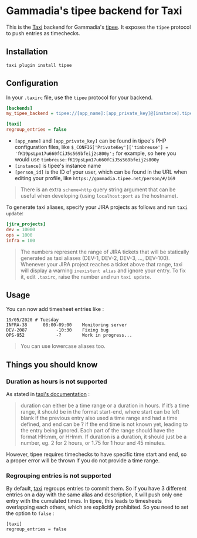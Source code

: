 Gammadia's tipee backend for Taxi
=================================

This is the [Taxi](https://github.com/sephii/taxi) backend for Gammadia's [tipee](https://tipee.ch). It
exposes the `tipee` protocol to push entries as timechecks.

Installation
------------

```shell
taxi plugin install tipee
```

Configuration
-------------

In your `.taxirc` file, use the `tipee` protocol for your backend.

```ini
[backends]
my_tipee_backend = tipee://[app_name]:[app_private_key]@[instance].tipee.net/api/?person=[person_id]

[taxi]
regroup_entries = false
```

* `[app_name]` and `[app_private_key]` can be found in tipee's PHP configuration files, like
`$_CONFIG['PrivateKey']['timbreuse'] = 'fK19psLpm17u660fCiJ5s569bfeij2s800y';` for example, so here you would use 
`timbreuse:fK19psLpm17u660fCiJ5s569bfeij2s800y`
* `[instance]` is tipee's instance name
* `[person_id]` is the ID of your
user, which can be found in the URL when editing your profile, like `https://gammadia.tipee.net/person/#/169`

> There is an extra `scheme=http` query string argument that can be useful when developing (using `localhost:port` as the hostname).

To generate taxi aliases, specify your JIRA projects as follows and run `taxi update`:

```ini
[jira_projects]
dev = 10000
ops = 1000
infra = 100
```

> The numbers represent the range of JIRA tickets that will be statically generated as taxi aliases (DEV-1, DEV-2, DEV-3, ..., DEV-100). Whenever your JIRA project reaches a ticket above that range, taxi will display a warning `inexistent alias` and ignore your entry. To fix it, edit `.taxirc`, raise the number and run `taxi update`.

Usage
-----

You can now add timesheet entries like :

```
19/05/2020 # Tuesday
INFRA-38      08:00-09:00    Monitoring server
DEV-2087           -10:30    Fixing bug
OPS-952            -?        Work in progress...
```

> You can use lowercase aliases too.

Things you should know
----------------------

### Duration as hours is not supported

As stated in [taxi's documentation](https://taxi-timesheets.readthedocs.io/en/master/userguide.html#timesheet-syntax) :

> duration can either be a time range or a duration in hours. If it’s a time range, it should be in the format start-end, where start can be left blank if the previous entry also used a time range and had a time defined, and end can be ? if the end time is not known yet, leading to the entry being ignored. Each part of the range should have the format HH:mm, or HHmm. If duration is a duration, it should just be a number, eg. 2 for 2 hours, or 1.75 for 1 hour and 45 minutes.

However, tipee requires timechecks to have specific time start and end, so a proper error will be thrown if you do not provide a time range.

### Regrouping entries is not supported

By default, [taxi](https://taxi-timesheets.readthedocs.io/en/master/userguide.html#regroup-entries) regroups entries to commit them. So if you have 3 different entries on a day with the same alias and description, it will push only one entry with the cumulated times. In tipee, this leads to timesheets overlapping each others, which are explicitly prohibited. So you need to set the option to `false` :

```
[taxi]
regroup_entries = false
```
